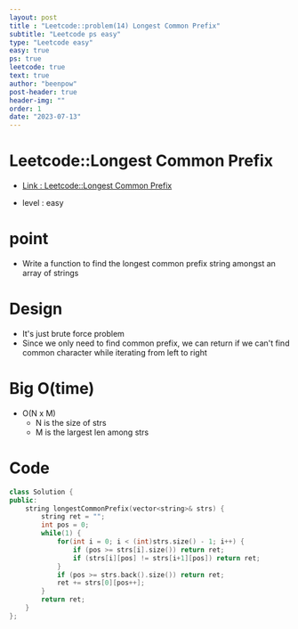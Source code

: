 ```yaml
---
layout: post
title : "Leetcode::problem(14) Longest Common Prefix"
subtitle: "Leetcode ps easy"
type: "Leetcode easy"
easy: true
ps: true
leetcode: true
text: true
author: "beenpow"
post-header: true
header-img: ""
order: 1
date: "2023-07-13"
---
```


# Leetcode::Longest Common Prefix
- [Link : Leetcode::Longest Common Prefix](https://leetcode.com/problems/longest-common-prefix/description/?envType=study-plan-v2&envId=apple-spring-23-high-frequency)

- level : easy

# point
- Write a function to find the longest common prefix string amongst an array of strings

# Design
- It's just brute force problem
- Since we only need to find common prefix, we can return if we can't find common character while iterating from left to right

# Big O(time)
- O(N x M)
  - N is the size of strs
  - M is the largest len among strs

# Code

```cpp
class Solution {
public:
    string longestCommonPrefix(vector<string>& strs) {
        string ret = "";
        int pos = 0;
        while(1) {
            for(int i = 0; i < (int)strs.size() - 1; i++) {
                if (pos >= strs[i].size()) return ret;
                if (strs[i][pos] != strs[i+1][pos]) return ret;
            }
            if (pos >= strs.back().size()) return ret;
            ret += strs[0][pos++];
        }
        return ret;
    }
};
```
